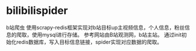 # bilibilispider
b站爬虫
使用scrapy-redis框架实现对b站目标up主视频信息，个人信息，粉丝信息的爬取，使用mysql进行存储。
参考网站由B站观测网，b站主站。
通过init初始化redis数据库，写入目标信息链接，spider实现对应数据的爬取。

